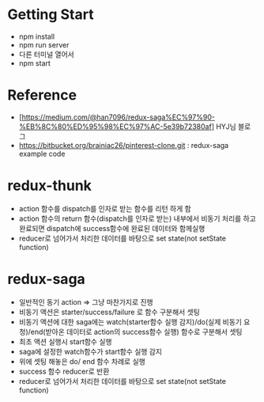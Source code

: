 # Getting Start

- npm install
- npm run server
- 다른 터미널 열어서
- npm start

# Reference
- [https://medium.com/@han7096/redux-saga%EC%97%90-%EB%8C%80%ED%95%98%EC%97%AC-5e39b72380af] HYJ님 블로그
- https://bitbucket.org/brainiac26/pinterest-clone.git : redux-saga example code

# redux-thunk

- action 함수를 dispatch를 인자로 받는 함수를 리턴 하게 함
- action 함수의 return 함수(dispatch를 인자로 받는) 내부에서 비동기 처리를 하고 완료되면 dispatch에 success함수에 완료된 데이터와 함께실행 
- reducer로 넘어가서 처리한 데이터를 바탕으로 set state(not setState function)

# redux-saga

- 일반적인 동기 action => 그냥 마찬가지로 진행
- 비동기 액션은 starter/success/failure 로 함수 구분해서 셋팅
- 비동기 액션에 대한 saga에는 watch(starter함수 실행 감지)/do(실제 비동기 요청)/end(받아온 데이터로 action의 success함수 실행) 함수로 구분해서 셋팅
- 최초 액션 실행시 start함수 실행
- saga에 설정한 watch함수가 start함수 실행 감지
- 위에 셋팅 해놓은 do/ end 함수 차례로 실행
- success 함수 reducer로 반환
- reducer로 넘어가서 처리한 데이터를 바탕으로 set state(not setState function)